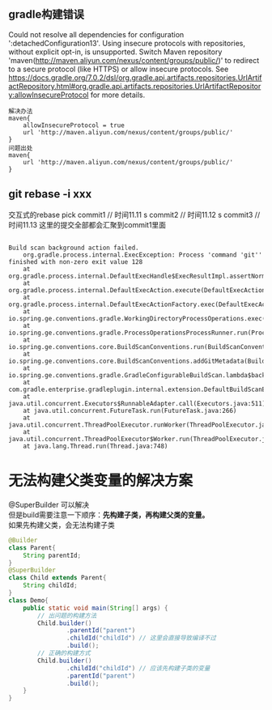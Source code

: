 ## gradle构建错误 
Could not resolve all dependencies for configuration ':detachedConfiguration13'.
Using insecure protocols with repositories, without explicit opt-in, is unsupported. Switch Maven repository 'maven(http://maven.aliyun.com/nexus/content/groups/public/)' to redirect to a secure protocol (like HTTPS) or allow insecure protocols. See https://docs.gradle.org/7.0.2/dsl/org.gradle.api.artifacts.repositories.UrlArtifactRepository.html#org.gradle.api.artifacts.repositories.UrlArtifactRepository:allowInsecureProtocol for more details. 


    解决办法
    maven{
        allowInsecureProtocol = true
        url 'http://maven.aliyun.com/nexus/content/groups/public/'
    }
    问题出处
    maven{
        url 'http://maven.aliyun.com/nexus/content/groups/public/'
    }
    
## git rebase -i xxx
交互式的rebase 
pick commit1   // 时间11.11
s commit2   // 时间11.12
s commit3   // 时间11.13
这里的提交全部都会汇聚到commit1里面

## 
    Build scan background action failed.
        org.gradle.process.internal.ExecException: Process 'command 'git'' finished with non-zero exit value 128
        at org.gradle.process.internal.DefaultExecHandle$ExecResultImpl.assertNormalExitValue(DefaultExecHandle.java:414)
        at org.gradle.process.internal.DefaultExecAction.execute(DefaultExecAction.java:38)
        at org.gradle.process.internal.DefaultExecActionFactory.exec(DefaultExecActionFactory.java:175)
        at io.spring.ge.conventions.gradle.WorkingDirectoryProcessOperations.exec(WorkingDirectoryProcessOperations.java:45)
        at io.spring.ge.conventions.gradle.ProcessOperationsProcessRunner.run(ProcessOperationsProcessRunner.java:41)
        at io.spring.ge.conventions.core.BuildScanConventions.run(BuildScanConventions.java:166)
        at io.spring.ge.conventions.core.BuildScanConventions.addGitMetadata(BuildScanConventions.java:113)
        at io.spring.ge.conventions.gradle.GradleConfigurableBuildScan.lambda$background$0(GradleConfigurableBuildScan.java:104)
        at com.gradle.enterprise.gradleplugin.internal.extension.DefaultBuildScanExtension$3.run(SourceFile:100)
        at java.util.concurrent.Executors$RunnableAdapter.call(Executors.java:511)
        at java.util.concurrent.FutureTask.run(FutureTask.java:266)
        at java.util.concurrent.ThreadPoolExecutor.runWorker(ThreadPoolExecutor.java:1149)
        at java.util.concurrent.ThreadPoolExecutor$Worker.run(ThreadPoolExecutor.java:624)
        at java.lang.Thread.run(Thread.java:748)



# 无法构建父类变量的解决方案

@SuperBuilder 可以解决      
但是build需要注意一下顺序：**先构建子类，再构建父类的变量。**     
如果先构建父类，会无法构建子类    
```java
@Builder
class Parent{
    String parentId;
}
@SuperBuilder
class Child extends Parent{
    String childId;
}
class Demo{
    public static void main(String[] args) {
        // 出问题的构建方法
        Child.builder()
                .parentId("parent")
                .childId("childId") // 这里会直接导致编译不过
                .build();
        // 正确的构建方式
        Child.builder()
                .childId("childId") // 应该先构建子类的变量
                .parentId("parent")
                .build();
    }
}
```
